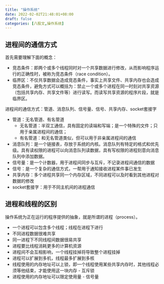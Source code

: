 ```yaml
---
title: "操作系统"
date: 2022-02-02T21:48:01+08:00
draft: false
categories: [八股文,操作系统]
---
```


## 进程间的通信方式

首先需要理解下面的概念：
+ 竞态条件：即两个或多个线程同时对一个共享数据进行修改，从而影响程序运行的正确性时，被称为竞态条件（race condition）。
+ 临界区：不仅共享数据会造成竞态条件，事实上共享文件、共享内存也会造成竞态条件，避免方式可以概括为：禁止一个或多个进程在同一时刻对共享资源（包括共享内存、共享文件等）进行读写。而读写共享资源的程序片段，就是临界区。

进程间的通信方式：管道、消息队列、信号量、信号、共享内存、socket套接字

+ 管道：无名管道、有名管道
    + 无名管道：半双工通信，具有固定的读端和写端；是一个特殊的文件；只用于亲属进程间的通信；
    + 有名管道：和无名管道类似，但可以用于非亲属进程间的通信
+ 消息队列：是一个链接表，存放于系统的内核。消息队列有特定的格式和优先级。具有读权限的进程可以向消息队列读数据，具有写权限的进程刻意向消息队列中添加数据。
+ 信号量：是一个计数器，用于进程间同步与互斥，不记录进程间通信的数据
+ 信号：是一个复杂的通信方式，一帮用于通知接收进程某件事已发生
+ 共享内存：多个进程共享同一个内存区域，不同进程可以及时看到其他进程对数据的修改
+ socket套接字：用于不同主机间的进程通信

## 进程和线程的区别

操作系统为正在运行的程序提供的抽象，就是所谓的进程（process）。

+ 一个进程可以包含多个线程；线程在进程下进行
+ 不同进程数据很难共享
+ 同一进程下不同线程间数据很易共享
+ 进程要比线程消耗更多的计算机资源
+ 进程间不会互相影响，一个线程挂掉将导致整个进程挂掉
+ 进程可以扩展到多机，线程最多扩展到多核
+ 线程使用的内存地址可以上锁，即一个线程使用某些共享内存时，其他线程必须等他结束，才能使用这一块内存 - 互斥锁
+ 进程使用的内存地址可以限定使用量 - 信号量

